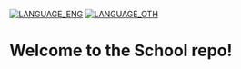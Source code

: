 [![LANGUAGE_ENG](https://img.shields.io/badge/-English-088?style=flat-square)](README.md) [![LANGUAGE_OTH](https://img.shields.io/badge/-Русский-088?style=flat-square)](https://github-com.translate.goog/THEBIGMISHA/School/?_x_tr_sl=ru&_x_tr_tl=en&_x_tr_hl=ru&_x_tr_pto=wapp)
# Welcome to the School repo!
